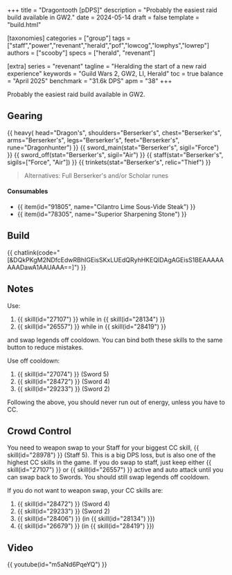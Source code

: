 +++
title = "Dragontooth [pDPS]"
description = "Probably the easiest raid build available in GW2."
date = 2024-05-14
draft = false
template = "build.html"

[taxonomies]
categories = ["group"]
tags = ["staff","power","revenant","herald","pof","lowcog","lowphys","lowrep"]
authors = ["scooby"]
specs = ["herald", "revenant"]

[extra]
series = "revenant"
tagline = "Heralding the start of a new raid experience"
keywords = "Guild Wars 2, GW2, LI, Herald"
toc = true
balance = "April 2025"
benchmark = "31.6k DPS"
apm = "38"
+++

Probably the easiest raid build available in GW2.

## Gearing

{{ heavy(
	head="Dragon's",
	shoulders="Berserker's",
	chest="Berserker's",
	arms="Berserker's",
	legs="Berserker's",
	feet="Berserker's",
	rune="Dragonhunter") }}
{{ sword_main(stat="Berserker's", sigil="Force") }}
{{ sword_off(stat="Berserker's", sigil="Air") }}
{{ staff(stat="Berserker's", sigils=["Force", "Air"]) }}
{{ trinkets(stat="Berserker's", relic="Thief") }}

> Alternatives: Full Berserker's and/or Scholar runes

#### Consumables

- {{ item(id="91805", name="Cilantro Lime Sous-Vide Steak") }}
- {{ item(id="78305", name="Superior Sharpening Stone") }}

## Build

{{ chatlink(code="[&DQkPKgM2NDfcEdwRBhIGEisSKxLUEdQRyhHKEQIDAgAGEisS1BEAAAAAAAADawA1AAUAAA==]") }}

## Notes

Use:
1. {{ skill(id="27107") }} while in {{ skill(id="28134") }}  
1. {{ skill(id="26557") }} while in {{ skill(id="28419") }}

and swap legends off cooldown. You can bind both these skills to the same button to reduce mistakes.

Use off cooldown:

1. {{ skill(id="27074") }} (Sword 5)
1. {{ skill(id="28472") }} (Sword 4)
1. {{ skill(id="29233") }} (Sword 2)

Following the above, you should never run out of energy, unless you have to CC.

## Crowd Control

You need to weapon swap to your Staff for your biggest CC skill, {{ skill(id="28978") }} (Staff 5). This is a big DPS loss, but is also one of the highest CC skills in the game. If you do swap to staff, just keep either {{ skill(id="27107") }} or {{ skill(id="26557") }} active and auto attack until you can swap back to Swords. You should still swap legends off cooldown.

If you do not want to weapon swap, your CC skills are:
1. {{ skill(id="28472") }} (Sword 4)
1. {{ skill(id="29233") }} (Sword 2)
1. {{ skill(id="28406") }} (in {{ skill(id="28134") }})  
1. {{ skill(id="26679") }} (in {{ skill(id="28419") }})

## Video

{{ youtube(id="m5aNd6PqeYQ") }}
